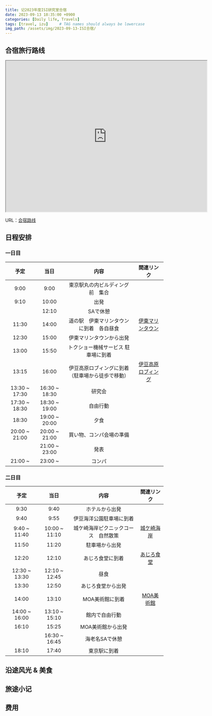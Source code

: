 ```yaml
---
title: 记2023年度ISI研究室合宿
date: 2023-09-13 18:35:00 +0900
categories: [Daily life, Travels]
tags: [travel, izu]     # TAG names should always be lowercase
img_path: /assets/img/2023-09-13-ISI合宿/
---
```


## 合宿旅行路线
<iframe src="https://www.google.com/maps/d/u/1/embed?mid=1NQWqEdIBg6aOj-uOvVdCmDt5rO6d6AA&ehbc=2E312F" width="640" height="480"></iframe>

URL：[合宿路线](https://www.google.com/maps/d/u/1/edit?mid=1NQWqEdIBg6aOj-uOvVdCmDt5rO6d6AA&ll=35.70297973282599%2C139.29352137467765&z=9)

## 日程安排
### 一日目

| 予定 | 当日 | 内容 | 関連リンク |
|:---:|:---:|:---:|:---:|
| 9:00 | 9:00 | 東京駅丸の内ビルディング前　集合 |
| 9:10 | 10:00 | 出発 |
|| 12:10 | SAで休憩 |
| 11:30 | 14:00 | 道の駅　伊東マリンタウンに到着　各自昼食 | [伊東マリンタウン](https://ito-marinetown.co.jp/) |
| 12:30 | 15:00 | 伊東マリンタウンから出発 |
| 13:00 | 15:50 | トクショー機械サービス 駐車場に到着 |
| 13:15 | 16:00 |伊豆高原ロブィングに到着（駐車場から徒歩で移動）| [伊豆高原ロブィング](https://lobbing.co.jp/) |
| 13:30 ~ 17:30 | 16:30 ~ 18:30 |研究会 |
| 17:30 ~ 18:30 | 18:30 ~ 19:00 | 自由行動 |
| 18:30 | 19:00 ~ 20:00 | 夕食 |
| 20:00 ~ 21:00 | 20:00 ~ 21:00 | 買い物、コンパ会場の準備 |
|| 21:00 ~ 23:00 | 発表 | 
| 21:00 ~ |  23:00 ~ | コンパ | 

### 二日目

| 予定 | 当日 | 内容 | 関連リンク |
|:---:|:---:|:---:|:---:|
| 9:30 | 9:40 | ホテルから出発 |
| 9:40 | 9:55 | 伊豆海洋公園駐車場に到着 |
| 9:40 ~ 11:40 | 10:00 ~ 11:10 | 城ケ崎海岸ピクニックコース　自然散策 | [城ケ崎海岸](https://shizuoka-hamamatsu-izu.com/izu/ito-city/sz643/) |
| 11:50 | 11:20 | 駐車場から出発 |
| 12:20 | 12:10 |あじろ食堂に到着 | [あじろ食堂](http://www.ajiroonsen.com/restaurant) |
| 12:30 ~ 13:30 | 12:10 ~ 12:45 | 昼食 |
| 13:30 | 12:50 | あじろ食堂から出発 |
| 14:00 | 13:10 | MOA美術館に到着 | [MOA美術館](https://www.moaart.or.jp/) |
| 14:00 ~ 16:00 | 13:10 ~ 15:10 | 館内で自由行動 |
| 16:10 | 15:25 | MOA美術館から出発 |
|| 16:30 ~ 16:45 | 海老名SAで休憩 |
| 18:10 | 17:40 | 東京駅に到着 |

## 沿途风光 & 美食


## 旅途小记


## 费用
